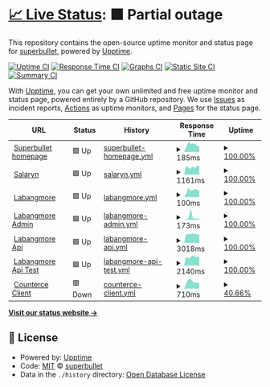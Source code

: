# [📈 Live Status](https://mystorycash.github.io/upptime): <!--live status--> **🟧 Partial outage**

This repository contains the open-source uptime monitor and status page for [superbullet](https://mystorycash.github.io/upptime), powered by [Upptime](https://github.com/upptime/upptime).

[![Uptime CI](https://github.com/mystorycash/upptime/workflows/Uptime%20CI/badge.svg)](https://github.com/mystorycash/upptime/actions?query=workflow%3A%22Uptime+CI%22)
[![Response Time CI](https://github.com/mystorycash/upptime/workflows/Response%20Time%20CI/badge.svg)](https://github.com/mystorycash/upptime/actions?query=workflow%3A%22Response+Time+CI%22)
[![Graphs CI](https://github.com/mystorycash/upptime/workflows/Graphs%20CI/badge.svg)](https://github.com/mystorycash/upptime/actions?query=workflow%3A%22Graphs+CI%22)
[![Static Site CI](https://github.com/mystorycash/upptime/workflows/Static%20Site%20CI/badge.svg)](https://github.com/mystorycash/upptime/actions?query=workflow%3A%22Static+Site+CI%22)
[![Summary CI](https://github.com/mystorycash/upptime/workflows/Summary%20CI/badge.svg)](https://github.com/mystorycash/upptime/actions?query=workflow%3A%22Summary+CI%22)

With [Upptime](https://upptime.js.org), you can get your own unlimited and free uptime monitor and status page, powered entirely by a GitHub repository. We use [Issues](https://github.com/mystorycash/upptime/issues) as incident reports, [Actions](https://github.com/mystorycash/upptime/actions) as uptime monitors, and [Pages](https://mystorycash.github.io/upptime) for the status page.

<!--start: status pages-->
<!-- This summary is generated by Upptime (https://github.com/upptime/upptime) -->
<!-- Do not edit this manually, your changes will be overwritten -->
<!-- prettier-ignore -->
| URL | Status | History | Response Time | Uptime |
| --- | ------ | ------- | ------------- | ------ |
| <img alt="" src="https://icons.duckduckgo.com/ip3/www.superbullet.co.kr.ico" height="13"> [Superbullet homepage](https://www.superbullet.co.kr/) | 🟩 Up | [superbullet-homepage.yml](https://github.com/mystorycash/upptime/commits/HEAD/history/superbullet-homepage.yml) | <details><summary><img alt="Response time graph" src="./graphs/superbullet-homepage/response-time-week.png" height="20"> 185ms</summary><br><a href="https://mystorycash.github.io/upptime/history/superbullet-homepage"><img alt="Response time 248" src="https://img.shields.io/endpoint?url=https%3A%2F%2Fraw.githubusercontent.com%2Fmystorycash%2Fupptime%2FHEAD%2Fapi%2Fsuperbullet-homepage%2Fresponse-time.json"></a><br><a href="https://mystorycash.github.io/upptime/history/superbullet-homepage"><img alt="24-hour response time 183" src="https://img.shields.io/endpoint?url=https%3A%2F%2Fraw.githubusercontent.com%2Fmystorycash%2Fupptime%2FHEAD%2Fapi%2Fsuperbullet-homepage%2Fresponse-time-day.json"></a><br><a href="https://mystorycash.github.io/upptime/history/superbullet-homepage"><img alt="7-day response time 185" src="https://img.shields.io/endpoint?url=https%3A%2F%2Fraw.githubusercontent.com%2Fmystorycash%2Fupptime%2FHEAD%2Fapi%2Fsuperbullet-homepage%2Fresponse-time-week.json"></a><br><a href="https://mystorycash.github.io/upptime/history/superbullet-homepage"><img alt="30-day response time 201" src="https://img.shields.io/endpoint?url=https%3A%2F%2Fraw.githubusercontent.com%2Fmystorycash%2Fupptime%2FHEAD%2Fapi%2Fsuperbullet-homepage%2Fresponse-time-month.json"></a><br><a href="https://mystorycash.github.io/upptime/history/superbullet-homepage"><img alt="1-year response time 250" src="https://img.shields.io/endpoint?url=https%3A%2F%2Fraw.githubusercontent.com%2Fmystorycash%2Fupptime%2FHEAD%2Fapi%2Fsuperbullet-homepage%2Fresponse-time-year.json"></a></details> | <details><summary><a href="https://mystorycash.github.io/upptime/history/superbullet-homepage">100.00%</a></summary><a href="https://mystorycash.github.io/upptime/history/superbullet-homepage"><img alt="All-time uptime 100.00%" src="https://img.shields.io/endpoint?url=https%3A%2F%2Fraw.githubusercontent.com%2Fmystorycash%2Fupptime%2FHEAD%2Fapi%2Fsuperbullet-homepage%2Fuptime.json"></a><br><a href="https://mystorycash.github.io/upptime/history/superbullet-homepage"><img alt="24-hour uptime 100.00%" src="https://img.shields.io/endpoint?url=https%3A%2F%2Fraw.githubusercontent.com%2Fmystorycash%2Fupptime%2FHEAD%2Fapi%2Fsuperbullet-homepage%2Fuptime-day.json"></a><br><a href="https://mystorycash.github.io/upptime/history/superbullet-homepage"><img alt="7-day uptime 100.00%" src="https://img.shields.io/endpoint?url=https%3A%2F%2Fraw.githubusercontent.com%2Fmystorycash%2Fupptime%2FHEAD%2Fapi%2Fsuperbullet-homepage%2Fuptime-week.json"></a><br><a href="https://mystorycash.github.io/upptime/history/superbullet-homepage"><img alt="30-day uptime 100.00%" src="https://img.shields.io/endpoint?url=https%3A%2F%2Fraw.githubusercontent.com%2Fmystorycash%2Fupptime%2FHEAD%2Fapi%2Fsuperbullet-homepage%2Fuptime-month.json"></a><br><a href="https://mystorycash.github.io/upptime/history/superbullet-homepage"><img alt="1-year uptime 100.00%" src="https://img.shields.io/endpoint?url=https%3A%2F%2Fraw.githubusercontent.com%2Fmystorycash%2Fupptime%2FHEAD%2Fapi%2Fsuperbullet-homepage%2Fuptime-year.json"></a></details>
| <img alt="" src="https://icons.duckduckgo.com/ip3/salaryn.com.ico" height="13"> [Salaryn](https://salaryn.com/) | 🟩 Up | [salaryn.yml](https://github.com/mystorycash/upptime/commits/HEAD/history/salaryn.yml) | <details><summary><img alt="Response time graph" src="./graphs/salaryn/response-time-week.png" height="20"> 1161ms</summary><br><a href="https://mystorycash.github.io/upptime/history/salaryn"><img alt="Response time 1334" src="https://img.shields.io/endpoint?url=https%3A%2F%2Fraw.githubusercontent.com%2Fmystorycash%2Fupptime%2FHEAD%2Fapi%2Fsalaryn%2Fresponse-time.json"></a><br><a href="https://mystorycash.github.io/upptime/history/salaryn"><img alt="24-hour response time 1159" src="https://img.shields.io/endpoint?url=https%3A%2F%2Fraw.githubusercontent.com%2Fmystorycash%2Fupptime%2FHEAD%2Fapi%2Fsalaryn%2Fresponse-time-day.json"></a><br><a href="https://mystorycash.github.io/upptime/history/salaryn"><img alt="7-day response time 1161" src="https://img.shields.io/endpoint?url=https%3A%2F%2Fraw.githubusercontent.com%2Fmystorycash%2Fupptime%2FHEAD%2Fapi%2Fsalaryn%2Fresponse-time-week.json"></a><br><a href="https://mystorycash.github.io/upptime/history/salaryn"><img alt="30-day response time 1249" src="https://img.shields.io/endpoint?url=https%3A%2F%2Fraw.githubusercontent.com%2Fmystorycash%2Fupptime%2FHEAD%2Fapi%2Fsalaryn%2Fresponse-time-month.json"></a><br><a href="https://mystorycash.github.io/upptime/history/salaryn"><img alt="1-year response time 1304" src="https://img.shields.io/endpoint?url=https%3A%2F%2Fraw.githubusercontent.com%2Fmystorycash%2Fupptime%2FHEAD%2Fapi%2Fsalaryn%2Fresponse-time-year.json"></a></details> | <details><summary><a href="https://mystorycash.github.io/upptime/history/salaryn">100.00%</a></summary><a href="https://mystorycash.github.io/upptime/history/salaryn"><img alt="All-time uptime 100.00%" src="https://img.shields.io/endpoint?url=https%3A%2F%2Fraw.githubusercontent.com%2Fmystorycash%2Fupptime%2FHEAD%2Fapi%2Fsalaryn%2Fuptime.json"></a><br><a href="https://mystorycash.github.io/upptime/history/salaryn"><img alt="24-hour uptime 100.00%" src="https://img.shields.io/endpoint?url=https%3A%2F%2Fraw.githubusercontent.com%2Fmystorycash%2Fupptime%2FHEAD%2Fapi%2Fsalaryn%2Fuptime-day.json"></a><br><a href="https://mystorycash.github.io/upptime/history/salaryn"><img alt="7-day uptime 100.00%" src="https://img.shields.io/endpoint?url=https%3A%2F%2Fraw.githubusercontent.com%2Fmystorycash%2Fupptime%2FHEAD%2Fapi%2Fsalaryn%2Fuptime-week.json"></a><br><a href="https://mystorycash.github.io/upptime/history/salaryn"><img alt="30-day uptime 100.00%" src="https://img.shields.io/endpoint?url=https%3A%2F%2Fraw.githubusercontent.com%2Fmystorycash%2Fupptime%2FHEAD%2Fapi%2Fsalaryn%2Fuptime-month.json"></a><br><a href="https://mystorycash.github.io/upptime/history/salaryn"><img alt="1-year uptime 100.00%" src="https://img.shields.io/endpoint?url=https%3A%2F%2Fraw.githubusercontent.com%2Fmystorycash%2Fupptime%2FHEAD%2Fapi%2Fsalaryn%2Fuptime-year.json"></a></details>
| <img alt="" src="https://icons.duckduckgo.com/ip3/www.labangmore.com.ico" height="13"> [Labangmore](https://www.labangmore.com/) | 🟩 Up | [labangmore.yml](https://github.com/mystorycash/upptime/commits/HEAD/history/labangmore.yml) | <details><summary><img alt="Response time graph" src="./graphs/labangmore/response-time-week.png" height="20"> 100ms</summary><br><a href="https://mystorycash.github.io/upptime/history/labangmore"><img alt="Response time 130" src="https://img.shields.io/endpoint?url=https%3A%2F%2Fraw.githubusercontent.com%2Fmystorycash%2Fupptime%2FHEAD%2Fapi%2Flabangmore%2Fresponse-time.json"></a><br><a href="https://mystorycash.github.io/upptime/history/labangmore"><img alt="24-hour response time 96" src="https://img.shields.io/endpoint?url=https%3A%2F%2Fraw.githubusercontent.com%2Fmystorycash%2Fupptime%2FHEAD%2Fapi%2Flabangmore%2Fresponse-time-day.json"></a><br><a href="https://mystorycash.github.io/upptime/history/labangmore"><img alt="7-day response time 100" src="https://img.shields.io/endpoint?url=https%3A%2F%2Fraw.githubusercontent.com%2Fmystorycash%2Fupptime%2FHEAD%2Fapi%2Flabangmore%2Fresponse-time-week.json"></a><br><a href="https://mystorycash.github.io/upptime/history/labangmore"><img alt="30-day response time 110" src="https://img.shields.io/endpoint?url=https%3A%2F%2Fraw.githubusercontent.com%2Fmystorycash%2Fupptime%2FHEAD%2Fapi%2Flabangmore%2Fresponse-time-month.json"></a><br><a href="https://mystorycash.github.io/upptime/history/labangmore"><img alt="1-year response time 127" src="https://img.shields.io/endpoint?url=https%3A%2F%2Fraw.githubusercontent.com%2Fmystorycash%2Fupptime%2FHEAD%2Fapi%2Flabangmore%2Fresponse-time-year.json"></a></details> | <details><summary><a href="https://mystorycash.github.io/upptime/history/labangmore">100.00%</a></summary><a href="https://mystorycash.github.io/upptime/history/labangmore"><img alt="All-time uptime 100.00%" src="https://img.shields.io/endpoint?url=https%3A%2F%2Fraw.githubusercontent.com%2Fmystorycash%2Fupptime%2FHEAD%2Fapi%2Flabangmore%2Fuptime.json"></a><br><a href="https://mystorycash.github.io/upptime/history/labangmore"><img alt="24-hour uptime 100.00%" src="https://img.shields.io/endpoint?url=https%3A%2F%2Fraw.githubusercontent.com%2Fmystorycash%2Fupptime%2FHEAD%2Fapi%2Flabangmore%2Fuptime-day.json"></a><br><a href="https://mystorycash.github.io/upptime/history/labangmore"><img alt="7-day uptime 100.00%" src="https://img.shields.io/endpoint?url=https%3A%2F%2Fraw.githubusercontent.com%2Fmystorycash%2Fupptime%2FHEAD%2Fapi%2Flabangmore%2Fuptime-week.json"></a><br><a href="https://mystorycash.github.io/upptime/history/labangmore"><img alt="30-day uptime 100.00%" src="https://img.shields.io/endpoint?url=https%3A%2F%2Fraw.githubusercontent.com%2Fmystorycash%2Fupptime%2FHEAD%2Fapi%2Flabangmore%2Fuptime-month.json"></a><br><a href="https://mystorycash.github.io/upptime/history/labangmore"><img alt="1-year uptime 100.00%" src="https://img.shields.io/endpoint?url=https%3A%2F%2Fraw.githubusercontent.com%2Fmystorycash%2Fupptime%2FHEAD%2Fapi%2Flabangmore%2Fuptime-year.json"></a></details>
| <img alt="" src="https://icons.duckduckgo.com/ip3/super.labangmore.com.ico" height="13"> [Labangmore Admin](https://super.labangmore.com/) | 🟩 Up | [labangmore-admin.yml](https://github.com/mystorycash/upptime/commits/HEAD/history/labangmore-admin.yml) | <details><summary><img alt="Response time graph" src="./graphs/labangmore-admin/response-time-week.png" height="20"> 173ms</summary><br><a href="https://mystorycash.github.io/upptime/history/labangmore-admin"><img alt="Response time 134" src="https://img.shields.io/endpoint?url=https%3A%2F%2Fraw.githubusercontent.com%2Fmystorycash%2Fupptime%2FHEAD%2Fapi%2Flabangmore-admin%2Fresponse-time.json"></a><br><a href="https://mystorycash.github.io/upptime/history/labangmore-admin"><img alt="24-hour response time 65" src="https://img.shields.io/endpoint?url=https%3A%2F%2Fraw.githubusercontent.com%2Fmystorycash%2Fupptime%2FHEAD%2Fapi%2Flabangmore-admin%2Fresponse-time-day.json"></a><br><a href="https://mystorycash.github.io/upptime/history/labangmore-admin"><img alt="7-day response time 173" src="https://img.shields.io/endpoint?url=https%3A%2F%2Fraw.githubusercontent.com%2Fmystorycash%2Fupptime%2FHEAD%2Fapi%2Flabangmore-admin%2Fresponse-time-week.json"></a><br><a href="https://mystorycash.github.io/upptime/history/labangmore-admin"><img alt="30-day response time 110" src="https://img.shields.io/endpoint?url=https%3A%2F%2Fraw.githubusercontent.com%2Fmystorycash%2Fupptime%2FHEAD%2Fapi%2Flabangmore-admin%2Fresponse-time-month.json"></a><br><a href="https://mystorycash.github.io/upptime/history/labangmore-admin"><img alt="1-year response time 135" src="https://img.shields.io/endpoint?url=https%3A%2F%2Fraw.githubusercontent.com%2Fmystorycash%2Fupptime%2FHEAD%2Fapi%2Flabangmore-admin%2Fresponse-time-year.json"></a></details> | <details><summary><a href="https://mystorycash.github.io/upptime/history/labangmore-admin">100.00%</a></summary><a href="https://mystorycash.github.io/upptime/history/labangmore-admin"><img alt="All-time uptime 100.00%" src="https://img.shields.io/endpoint?url=https%3A%2F%2Fraw.githubusercontent.com%2Fmystorycash%2Fupptime%2FHEAD%2Fapi%2Flabangmore-admin%2Fuptime.json"></a><br><a href="https://mystorycash.github.io/upptime/history/labangmore-admin"><img alt="24-hour uptime 100.00%" src="https://img.shields.io/endpoint?url=https%3A%2F%2Fraw.githubusercontent.com%2Fmystorycash%2Fupptime%2FHEAD%2Fapi%2Flabangmore-admin%2Fuptime-day.json"></a><br><a href="https://mystorycash.github.io/upptime/history/labangmore-admin"><img alt="7-day uptime 100.00%" src="https://img.shields.io/endpoint?url=https%3A%2F%2Fraw.githubusercontent.com%2Fmystorycash%2Fupptime%2FHEAD%2Fapi%2Flabangmore-admin%2Fuptime-week.json"></a><br><a href="https://mystorycash.github.io/upptime/history/labangmore-admin"><img alt="30-day uptime 100.00%" src="https://img.shields.io/endpoint?url=https%3A%2F%2Fraw.githubusercontent.com%2Fmystorycash%2Fupptime%2FHEAD%2Fapi%2Flabangmore-admin%2Fuptime-month.json"></a><br><a href="https://mystorycash.github.io/upptime/history/labangmore-admin"><img alt="1-year uptime 100.00%" src="https://img.shields.io/endpoint?url=https%3A%2F%2Fraw.githubusercontent.com%2Fmystorycash%2Fupptime%2FHEAD%2Fapi%2Flabangmore-admin%2Fuptime-year.json"></a></details>
| <img alt="" src="https://icons.duckduckgo.com/ip3/api.labangmore.com.ico" height="13"> [Labangmore Api](https://api.labangmore.com/ex/v1/broadcasts?pag=1&perPage=2) | 🟩 Up | [labangmore-api.yml](https://github.com/mystorycash/upptime/commits/HEAD/history/labangmore-api.yml) | <details><summary><img alt="Response time graph" src="./graphs/labangmore-api/response-time-week.png" height="20"> 3018ms</summary><br><a href="https://mystorycash.github.io/upptime/history/labangmore-api"><img alt="Response time 2756" src="https://img.shields.io/endpoint?url=https%3A%2F%2Fraw.githubusercontent.com%2Fmystorycash%2Fupptime%2FHEAD%2Fapi%2Flabangmore-api%2Fresponse-time.json"></a><br><a href="https://mystorycash.github.io/upptime/history/labangmore-api"><img alt="24-hour response time 3030" src="https://img.shields.io/endpoint?url=https%3A%2F%2Fraw.githubusercontent.com%2Fmystorycash%2Fupptime%2FHEAD%2Fapi%2Flabangmore-api%2Fresponse-time-day.json"></a><br><a href="https://mystorycash.github.io/upptime/history/labangmore-api"><img alt="7-day response time 3018" src="https://img.shields.io/endpoint?url=https%3A%2F%2Fraw.githubusercontent.com%2Fmystorycash%2Fupptime%2FHEAD%2Fapi%2Flabangmore-api%2Fresponse-time-week.json"></a><br><a href="https://mystorycash.github.io/upptime/history/labangmore-api"><img alt="30-day response time 2909" src="https://img.shields.io/endpoint?url=https%3A%2F%2Fraw.githubusercontent.com%2Fmystorycash%2Fupptime%2FHEAD%2Fapi%2Flabangmore-api%2Fresponse-time-month.json"></a><br><a href="https://mystorycash.github.io/upptime/history/labangmore-api"><img alt="1-year response time 2850" src="https://img.shields.io/endpoint?url=https%3A%2F%2Fraw.githubusercontent.com%2Fmystorycash%2Fupptime%2FHEAD%2Fapi%2Flabangmore-api%2Fresponse-time-year.json"></a></details> | <details><summary><a href="https://mystorycash.github.io/upptime/history/labangmore-api">100.00%</a></summary><a href="https://mystorycash.github.io/upptime/history/labangmore-api"><img alt="All-time uptime 99.99%" src="https://img.shields.io/endpoint?url=https%3A%2F%2Fraw.githubusercontent.com%2Fmystorycash%2Fupptime%2FHEAD%2Fapi%2Flabangmore-api%2Fuptime.json"></a><br><a href="https://mystorycash.github.io/upptime/history/labangmore-api"><img alt="24-hour uptime 100.00%" src="https://img.shields.io/endpoint?url=https%3A%2F%2Fraw.githubusercontent.com%2Fmystorycash%2Fupptime%2FHEAD%2Fapi%2Flabangmore-api%2Fuptime-day.json"></a><br><a href="https://mystorycash.github.io/upptime/history/labangmore-api"><img alt="7-day uptime 100.00%" src="https://img.shields.io/endpoint?url=https%3A%2F%2Fraw.githubusercontent.com%2Fmystorycash%2Fupptime%2FHEAD%2Fapi%2Flabangmore-api%2Fuptime-week.json"></a><br><a href="https://mystorycash.github.io/upptime/history/labangmore-api"><img alt="30-day uptime 100.00%" src="https://img.shields.io/endpoint?url=https%3A%2F%2Fraw.githubusercontent.com%2Fmystorycash%2Fupptime%2FHEAD%2Fapi%2Flabangmore-api%2Fuptime-month.json"></a><br><a href="https://mystorycash.github.io/upptime/history/labangmore-api"><img alt="1-year uptime 99.99%" src="https://img.shields.io/endpoint?url=https%3A%2F%2Fraw.githubusercontent.com%2Fmystorycash%2Fupptime%2FHEAD%2Fapi%2Flabangmore-api%2Fuptime-year.json"></a></details>
| <img alt="" src="https://icons.duckduckgo.com/ip3/api.labangmore.com.ico" height="13"> [Labangmore Api Test](https://api.labangmore.com/ex-test/v1/broadcasts?pag=1&perPage=2) | 🟩 Up | [labangmore-api-test.yml](https://github.com/mystorycash/upptime/commits/HEAD/history/labangmore-api-test.yml) | <details><summary><img alt="Response time graph" src="./graphs/labangmore-api-test/response-time-week.png" height="20"> 2140ms</summary><br><a href="https://mystorycash.github.io/upptime/history/labangmore-api-test"><img alt="Response time 4005" src="https://img.shields.io/endpoint?url=https%3A%2F%2Fraw.githubusercontent.com%2Fmystorycash%2Fupptime%2FHEAD%2Fapi%2Flabangmore-api-test%2Fresponse-time.json"></a><br><a href="https://mystorycash.github.io/upptime/history/labangmore-api-test"><img alt="24-hour response time 2178" src="https://img.shields.io/endpoint?url=https%3A%2F%2Fraw.githubusercontent.com%2Fmystorycash%2Fupptime%2FHEAD%2Fapi%2Flabangmore-api-test%2Fresponse-time-day.json"></a><br><a href="https://mystorycash.github.io/upptime/history/labangmore-api-test"><img alt="7-day response time 2140" src="https://img.shields.io/endpoint?url=https%3A%2F%2Fraw.githubusercontent.com%2Fmystorycash%2Fupptime%2FHEAD%2Fapi%2Flabangmore-api-test%2Fresponse-time-week.json"></a><br><a href="https://mystorycash.github.io/upptime/history/labangmore-api-test"><img alt="30-day response time 2237" src="https://img.shields.io/endpoint?url=https%3A%2F%2Fraw.githubusercontent.com%2Fmystorycash%2Fupptime%2FHEAD%2Fapi%2Flabangmore-api-test%2Fresponse-time-month.json"></a><br><a href="https://mystorycash.github.io/upptime/history/labangmore-api-test"><img alt="1-year response time 4227" src="https://img.shields.io/endpoint?url=https%3A%2F%2Fraw.githubusercontent.com%2Fmystorycash%2Fupptime%2FHEAD%2Fapi%2Flabangmore-api-test%2Fresponse-time-year.json"></a></details> | <details><summary><a href="https://mystorycash.github.io/upptime/history/labangmore-api-test">100.00%</a></summary><a href="https://mystorycash.github.io/upptime/history/labangmore-api-test"><img alt="All-time uptime 99.99%" src="https://img.shields.io/endpoint?url=https%3A%2F%2Fraw.githubusercontent.com%2Fmystorycash%2Fupptime%2FHEAD%2Fapi%2Flabangmore-api-test%2Fuptime.json"></a><br><a href="https://mystorycash.github.io/upptime/history/labangmore-api-test"><img alt="24-hour uptime 100.00%" src="https://img.shields.io/endpoint?url=https%3A%2F%2Fraw.githubusercontent.com%2Fmystorycash%2Fupptime%2FHEAD%2Fapi%2Flabangmore-api-test%2Fuptime-day.json"></a><br><a href="https://mystorycash.github.io/upptime/history/labangmore-api-test"><img alt="7-day uptime 100.00%" src="https://img.shields.io/endpoint?url=https%3A%2F%2Fraw.githubusercontent.com%2Fmystorycash%2Fupptime%2FHEAD%2Fapi%2Flabangmore-api-test%2Fuptime-week.json"></a><br><a href="https://mystorycash.github.io/upptime/history/labangmore-api-test"><img alt="30-day uptime 100.00%" src="https://img.shields.io/endpoint?url=https%3A%2F%2Fraw.githubusercontent.com%2Fmystorycash%2Fupptime%2FHEAD%2Fapi%2Flabangmore-api-test%2Fuptime-month.json"></a><br><a href="https://mystorycash.github.io/upptime/history/labangmore-api-test"><img alt="1-year uptime 99.99%" src="https://img.shields.io/endpoint?url=https%3A%2F%2Fraw.githubusercontent.com%2Fmystorycash%2Fupptime%2FHEAD%2Fapi%2Flabangmore-api-test%2Fuptime-year.json"></a></details>
| <img alt="" src="https://icons.duckduckgo.com/ip3/superbullet.iptime.org.ico" height="13"> [Counterce Client](http://superbullet.iptime.org:51402/) | 🟥 Down | [counterce-client.yml](https://github.com/mystorycash/upptime/commits/HEAD/history/counterce-client.yml) | <details><summary><img alt="Response time graph" src="./graphs/counterce-client/response-time-week.png" height="20"> 710ms</summary><br><a href="https://mystorycash.github.io/upptime/history/counterce-client"><img alt="Response time 1107" src="https://img.shields.io/endpoint?url=https%3A%2F%2Fraw.githubusercontent.com%2Fmystorycash%2Fupptime%2FHEAD%2Fapi%2Fcounterce-client%2Fresponse-time.json"></a><br><a href="https://mystorycash.github.io/upptime/history/counterce-client"><img alt="24-hour response time 0" src="https://img.shields.io/endpoint?url=https%3A%2F%2Fraw.githubusercontent.com%2Fmystorycash%2Fupptime%2FHEAD%2Fapi%2Fcounterce-client%2Fresponse-time-day.json"></a><br><a href="https://mystorycash.github.io/upptime/history/counterce-client"><img alt="7-day response time 710" src="https://img.shields.io/endpoint?url=https%3A%2F%2Fraw.githubusercontent.com%2Fmystorycash%2Fupptime%2FHEAD%2Fapi%2Fcounterce-client%2Fresponse-time-week.json"></a><br><a href="https://mystorycash.github.io/upptime/history/counterce-client"><img alt="30-day response time 964" src="https://img.shields.io/endpoint?url=https%3A%2F%2Fraw.githubusercontent.com%2Fmystorycash%2Fupptime%2FHEAD%2Fapi%2Fcounterce-client%2Fresponse-time-month.json"></a><br><a href="https://mystorycash.github.io/upptime/history/counterce-client"><img alt="1-year response time 1110" src="https://img.shields.io/endpoint?url=https%3A%2F%2Fraw.githubusercontent.com%2Fmystorycash%2Fupptime%2FHEAD%2Fapi%2Fcounterce-client%2Fresponse-time-year.json"></a></details> | <details><summary><a href="https://mystorycash.github.io/upptime/history/counterce-client">40.66%</a></summary><a href="https://mystorycash.github.io/upptime/history/counterce-client"><img alt="All-time uptime 93.78%" src="https://img.shields.io/endpoint?url=https%3A%2F%2Fraw.githubusercontent.com%2Fmystorycash%2Fupptime%2FHEAD%2Fapi%2Fcounterce-client%2Fuptime.json"></a><br><a href="https://mystorycash.github.io/upptime/history/counterce-client"><img alt="24-hour uptime 0.00%" src="https://img.shields.io/endpoint?url=https%3A%2F%2Fraw.githubusercontent.com%2Fmystorycash%2Fupptime%2FHEAD%2Fapi%2Fcounterce-client%2Fuptime-day.json"></a><br><a href="https://mystorycash.github.io/upptime/history/counterce-client"><img alt="7-day uptime 40.66%" src="https://img.shields.io/endpoint?url=https%3A%2F%2Fraw.githubusercontent.com%2Fmystorycash%2Fupptime%2FHEAD%2Fapi%2Fcounterce-client%2Fuptime-week.json"></a><br><a href="https://mystorycash.github.io/upptime/history/counterce-client"><img alt="30-day uptime 86.35%" src="https://img.shields.io/endpoint?url=https%3A%2F%2Fraw.githubusercontent.com%2Fmystorycash%2Fupptime%2FHEAD%2Fapi%2Fcounterce-client%2Fuptime-month.json"></a><br><a href="https://mystorycash.github.io/upptime/history/counterce-client"><img alt="1-year uptime 92.90%" src="https://img.shields.io/endpoint?url=https%3A%2F%2Fraw.githubusercontent.com%2Fmystorycash%2Fupptime%2FHEAD%2Fapi%2Fcounterce-client%2Fuptime-year.json"></a></details>

<!--end: status pages-->

[**Visit our status website →**](https://mystorycash.github.io/upptime)

## 📄 License

- Powered by: [Upptime](https://github.com/upptime/upptime)
- Code: [MIT](./LICENSE) © [superbullet](https://mystorycash.github.io/upptime)
- Data in the `./history` directory: [Open Database License](https://opendatacommons.org/licenses/odbl/1-0/)
